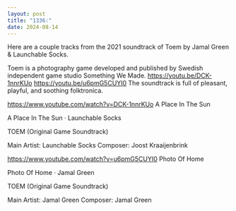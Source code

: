 ```yaml
---
layout: post
title: "1336:"
date: 2024-08-14
---
```


Here are a couple tracks from the 2021 soundtrack of Toem by Jamal Green & Launchable Socks. 

Toem is a photography game developed and published by Swedish independent game studio Something We Made.
https://youtu.be/DCK-1nnrKUo
https://youtu.be/u6pmG5CUYI0
The soundtrack is full of pleasant, playful, and soothing folktronica.

https://www.youtube.com/watch?v=DCK-1nnrKUo
A Place In The Sun

A Place In The Sun · Launchable Socks

TOEM (Original Game Soundtrack)



Main  Artist: Launchable Socks
Composer: Joost Kraaijenbrink


https://www.youtube.com/watch?v=u6pmG5CUYI0
Photo Of Home

Photo Of Home · Jamal Green

TOEM (Original Game Soundtrack)



Main  Artist: Jamal Green
Composer: Jamal Green
